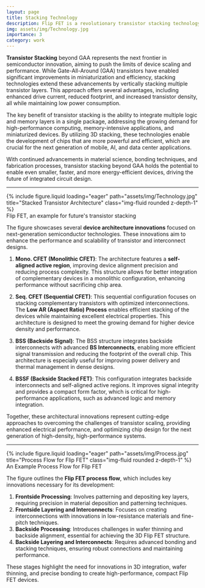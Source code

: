 ```yaml
---
layout: page
title: Stacking Technology
description: Flip FET is a revolutionary transistor stacking technology
img: assets/img/Technology.jpg
importance: 3
category: work
---
```

**Transistor Stacking** beyond GAA represents the next frontier in semiconductor innovation, aiming to push the limits of device scaling and performance. While Gate-All-Around (GAA) transistors have enabled significant improvements in miniaturization and efficiency, stacking technologies extend these advancements by vertically stacking multiple transistor layers. This approach offers several advantages, including enhanced drive current, reduced footprint, and increased transistor density, all while maintaining low power consumption.

The key benefit of transistor stacking is the ability to integrate multiple logic and memory layers in a single package, addressing the growing demand for high-performance computing, memory-intensive applications, and miniaturized devices. By utilizing 3D stacking, these technologies enable the development of chips that are more powerful and efficient, which are crucial for the next generation of mobile, AI, and data center applications.

With continued advancements in material science, bonding techniques, and fabrication processes, transistor stacking beyond GAA holds the potential to enable even smaller, faster, and more energy-efficient devices, driving the future of integrated circuit design.


---
<div class="row">
    <div class="col-sm mt-3 mt-md-0">
        {% include figure.liquid loading="eager" path="assets/img/Technology.jpg" title="Stacked Transistor Architecture" class="img-fluid rounded z-depth-1" %}
    </div>
</div>
<div class="caption">
   Flip FET, an example for future's transistor stacking
</div>

The figure showcases several **device architecture innovations** focused on next-generation semiconductor technologies. These innovations aim to enhance the performance and scalability of transistor and interconnect designs.

1. **Mono. CFET (Monolithic CFET)**: The architecture features a **self-aligned active region**, improving device alignment precision and reducing process complexity. This structure allows for better integration of complementary devices in a monolithic configuration, enhancing performance without sacrificing chip area.

2. **Seq. CFET (Sequential CFET)**: This sequential configuration focuses on stacking complementary transistors with optimized interconnections. The **Low AR (Aspect Ratio) Process** enables efficient stacking of the devices while maintaining excellent electrical properties. This architecture is designed to meet the growing demand for higher device density and performance.

3. **BSS (Backside Signal)**: The BSS structure integrates backside interconnects with advanced **BS Interconnects**, enabling more efficient signal transmission and reducing the footprint of the overall chip. This architecture is especially useful for improving power delivery and thermal management in dense designs.

4. **BSSF (Backside Stacked FET)**: This configuration integrates backside interconnects and self-aligned active regions. It improves signal integrity and provides a compact form factor, which is critical for high-performance applications, such as advanced logic and memory integration.

Together, these architectural innovations represent cutting-edge approaches to overcoming the challenges of transistor scaling, providing enhanced electrical performance, and optimizing chip design for the next generation of high-density, high-performance systems.

---

<div class="row">
    <div class="col-sm mt-3 mt-md-0">
        {% include figure.liquid loading="eager" path="assets/img/Process.jpg" title="Process Flow for Flip FET" class="img-fluid rounded z-depth-1" %}
    </div>
</div>
<div class="caption">
   An Example Process Flow for Flip FET 
</div>

The figure outlines the **Flip FET process flow**, which includes key innovations necessary for its development:

1. **Frontside Processing**: Involves patterning and depositing key layers, requiring precision in material deposition and patterning techniques.
2. **Frontside Layering and Interconnects**: Focuses on creating interconnections with innovations in low-resistance materials and fine-pitch techniques.
3. **Backside Processing**: Introduces challenges in wafer thinning and backside alignment, essential for achieving the 3D Flip FET structure.
4. **Backside Layering and Interconnects**: Requires advanced bonding and stacking techniques, ensuring robust connections and maintaining performance.

These stages highlight the need for innovations in 3D integration, wafer thinning, and precise bonding to create high-performance, compact Flip FET devices.
